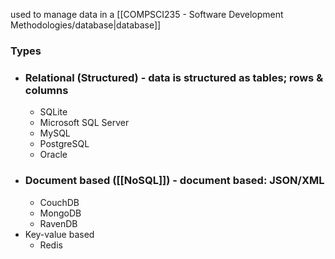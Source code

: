 used to manage data in a [[COMPSCI235 - Software Development Methodologies/database|database]]
### Types
- ### Relational (Structured) - data is structured as tables; rows & columns
	- SQLite
	- Microsoft SQL Server
	- MySQL
	- PostgreSQL
	- Oracle
- ### Document based ([[NoSQL]]) - document based: JSON/XML
	- CouchDB
	- MongoDB
	- RavenDB
- Key-value based
	- Redis